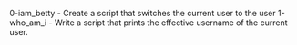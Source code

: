 0-iam_betty - Create a script that switches the current user to the user
1-who_am_i - Write a script that prints the effective username of the current user.
